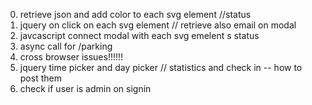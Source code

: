 0. retrieve json and add color to each svg element //status
1. jquery on click on each svg element // retrieve also email on modal
2. javcascript connect modal with each svg emelent s status
3. async call for /parking
4. cross browser issues!!!!!!
5. jquery time picker and day picker // statistics and check in -- how to post them
6. check if user is admin on signin